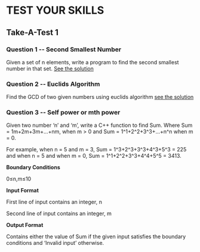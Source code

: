 # TEST YOUR SKILLS
## Take-A-Test 1

### Question 1 -- Second Smallest Number
Given a set of n elements, write a program to find the second smallest number in that set.
[See the solution](ques1.cpp)

### Question 2 -- Euclids Algorithm
Find the GCD of two given numbers using euclids algorithm
[see the solution](ques2.c)

### Question 3 -- Self power or mth power
Given two number ‘n’ and ‘m’, write a C++ function to find Sum. Where Sum = 1m+2m+3m+...+nm, when m > 0 and Sum = 1^1+2^2+3^3+...+n^n when m = 0.

For example, when n = 5 and m = 3, Sum = 1^3+2^3+3^3+4^3+5^3 = 225 and when n = 5 and when m = 0, Sum = 1^1+2^2+3^3+4^4+5^5 = 3413.

**Boundary Conditions**

0≤n,m≤10

**Input Format**

First line of input contains an integer, n

Second line of input contains an integer, m

**Output Format**

Contains either the value of Sum if the given input satisfies the boundary conditions and ‘Invalid input’ otherwise.